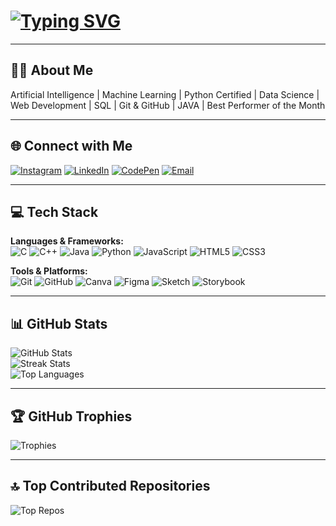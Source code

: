 # [![Typing SVG](https://readme-typing-svg.herokuapp.com?font=Fira+Code&weight=700&size=30&duration=3000&pause=1000&color=FFFFFF&center=true&vCenter=true&width=700&lines=Hi+there,+I'm+Shubham+Kumar)](https://git.io/typing-svg)

---

## 👨‍💻 About Me
Artificial Intelligence | Machine Learning | Python Certified | Data Science | Web Development | SQL | Git & GitHub | JAVA | Best Performer of the Month

---

## 🌐 Connect with Me
[![Instagram](https://img.shields.io/badge/Instagram-%23E4405F.svg?logo=Instagram&logoColor=white)](https://instagram.com/_shubham_kumarsingh_) 
[![LinkedIn](https://img.shields.io/badge/LinkedIn-%230077B5.svg?logo=linkedin&logoColor=white)](https://www.linkedin.com/in/shubham50461/) 
[![CodePen](https://img.shields.io/badge/CodePen-000000?logo=codepen&logoColor=white)](https://codepen.io/tgbrywbv-the-bashful) 
[![Email](https://img.shields.io/badge/Email-D14836?logo=gmail&logoColor=white)](mailto:shubham50461@gmail.com)

---

## 💻 Tech Stack

**Languages & Frameworks:**  
![C](https://img.shields.io/badge/C-%2300599C.svg?style=for-the-badge&logo=c&logoColor=white) 
![C++](https://img.shields.io/badge/C++-%2300599C.svg?style=for-the-badge&logo=c%2B%2B&logoColor=white) 
![Java](https://img.shields.io/badge/Java-%23ED8B00.svg?style=for-the-badge&logo=openjdk&logoColor=white) 
![Python](https://img.shields.io/badge/Python-3670A0?style=for-the-badge&logo=python&logoColor=ffdd54) 
![JavaScript](https://img.shields.io/badge/JavaScript-%23323330.svg?style=for-the-badge&logo=javascript&logoColor=%23F7DF1E) 
![HTML5](https://img.shields.io/badge/HTML5-%23E34F26.svg?style=for-the-badge&logo=html5&logoColor=white) 
![CSS3](https://img.shields.io/badge/CSS3-%231572B6.svg?style=for-the-badge&logo=css3&logoColor=white)

**Tools & Platforms:**  
![Git](https://img.shields.io/badge/Git-%23F05033.svg?style=for-the-badge&logo=git&logoColor=white) 
![GitHub](https://img.shields.io/badge/GitHub-%23121011.svg?style=for-the-badge&logo=github&logoColor=white) 
![Canva](https://img.shields.io/badge/Canva-%2300C4CC.svg?style=for-the-badge&logo=Canva&logoColor=white) 
![Figma](https://img.shields.io/badge/Figma-%23F24E1E.svg?style=for-the-badge&logo=figma&logoColor=white) 
![Sketch](https://img.shields.io/badge/Sketch-FFB387?style=for-the-badge&logo=sketch&logoColor=black) 
![Storybook](https://img.shields.io/badge/-Storybook-FF4785?style=for-the-badge&logo=storybook&logoColor=white)

---

## 📊 GitHub Stats
![GitHub Stats](https://github-readme-stats.vercel.app/api?username=shubh50461&theme=dark&hide_border=false&include_all_commits=false&count_private=false)<br/>
![Streak Stats](https://nirzak-streak-stats.vercel.app/?user=shubh50461&theme=dark&hide_border=false)<br/>
![Top Languages](https://github-readme-stats.vercel.app/api/top-langs/?username=shubh50461&theme=dark&hide_border=false&include_all_commits=false&count_private=false&layout=compact)

---

## 🏆 GitHub Trophies
![Trophies](https://github-profile-trophy.vercel.app/?username=shubh50461&theme=radical&no-frame=false&no-bg=true&margin-w=4)

---

## 🔝 Top Contributed Repositories
![Top Repos](https://github-contributor-stats.vercel.app/api?username=shubh50461&limit=5&theme=dark&combine_all_yearly_contributions=true)
